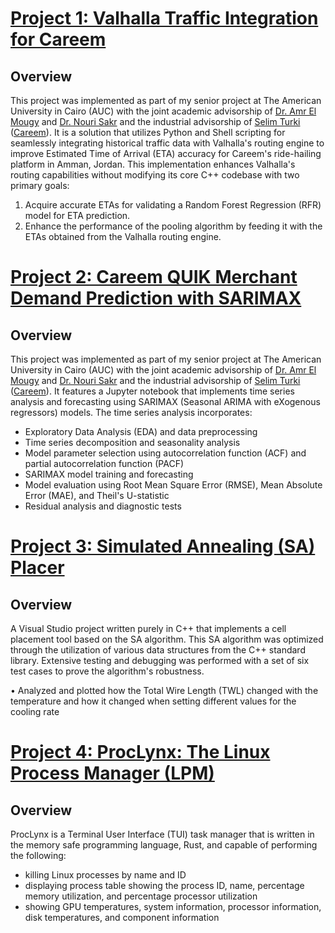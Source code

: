 # [Project 1: Valhalla Traffic Integration for Careem](https://github.com/muhammadazzazy/osm-valhalla-traffic-mapper)
## Overview
This project was implemented as part of my senior project at The American University in Cairo (AUC) with the joint academic advisorship of [Dr. Amr El Mougy](https://www.aucegypt.edu/fac/amr-el-mougy) and [Dr. Nouri Sakr](https://www.aucegypt.edu/fac/nouri-sakr) and the industrial advisorship of [Selim Turki](https://www.linkedin.com/in/selimturki) ([Careem](https://www.careem.com/)). It is a solution that utilizes Python and Shell scripting for seamlessly integrating historical traffic data with Valhalla's routing engine to improve Estimated Time of Arrival (ETA) accuracy for Careem's ride-hailing platform in Amman, Jordan. This implementation enhances Valhalla's routing capabilities without modifying its core C++ codebase with two primary goals:
1. Acquire accurate ETAs for validating a Random Forest Regression (RFR) model for ETA prediction.
2. Enhance the performance of the pooling algorithm by feeding it with the ETAs obtained from the Valhalla routing engine.

# [Project 2: Careem QUIK Merchant Demand Prediction with SARIMAX](https://github.com/muhammadazzazy/time-series-forecasting-sarimax)
## Overview
This project was implemented as part of my senior project at The American University in Cairo (AUC) with the joint academic advisorship of [Dr. Amr El Mougy](https://www.aucegypt.edu/fac/amr-el-mougy) and [Dr. Nouri Sakr](https://www.aucegypt.edu/fac/nouri-sakr) and the industrial advisorship of [Selim Turki](https://www.linkedin.com/in/selimturki) ([Careem](https://www.careem.com/)). It features a Jupyter notebook that implements time series analysis and forecasting using SARIMAX (Seasonal ARIMA with eXogenous regressors) models. The time series analysis incorporates:
- Exploratory Data Analysis (EDA) and data preprocessing
- Time series decomposition and seasonality analysis
- Model parameter selection using autocorrelation function (ACF) and partial autocorrelation function (PACF)
- SARIMAX model training and forecasting
- Model evaluation using Root Mean Square Error (RMSE), Mean Absolute Error (MAE), and Theil's U-statistic
- Residual analysis and diagnostic tests

# [Project 3: Simulated Annealing (SA) Placer](https://github.com/muhammadazzazy/SimulatedAnnealingPlacer)
## Overview
A Visual Studio project written purely in C++ that implements a cell placement tool based on the SA algorithm. This SA algorithm was optimized through the utilization of various data structures from the C++ standard library. Extensive testing and debugging was performed with a set of six test cases to prove the algorithm's robustness.


• Analyzed and plotted how the Total Wire Length (TWL) changed with the temperature and how it changed when
setting different values for the cooling rate
# [Project 4: ProcLynx: The Linux Process Manager (LPM)](https://github.com/muhammadazzazy/proclynx)
## Overview
ProcLynx is a Terminal User Interface (TUI) task manager that is written in the memory safe programming language, Rust, and capable of performing the following:
- killing Linux processes by name and ID
- displaying process table showing the process ID, name, percentage memory utilization, and percentage processor utilization
- showing GPU temperatures, system information, processor information, disk temperatures, and component information
